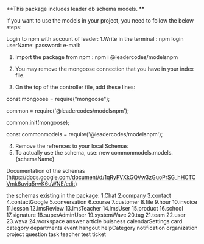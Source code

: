 **This package includes leader db schema models. **

if you want to use the models in your project, you need to follow the below steps:


Login to npm with account of leader:
1.Write in the terminal : npm login
userName:
password:
e-mail:

1) Import the package from npm : 
 npm  i @leadercodes/modelsnpm

2) You may remove the mongoose connection that you have in your index file.
3) On the top of the controller file, add these lines:

const mongoose = require("mongoose");

common = require('@leadercodes/modelsnpm');

common.init(mongoose);

const commonmodels = require('@leadercodes/modelsnpm');

4) Remove the refrences to your local Schemas
5) To actually use the schema, use: new commonmodels.models.{schemaName}


Documentation of the schemas (https://docs.google.com/document/d/1qRyFVXkGQVw3zGuoPrSG_hHCTCVmk6uviq5rwK6uWNE/edit)

the schemas existing in the package:
1.Chat
2.company
3.contact
4.contactGoogle
5.conversation
6.course
7.customer
8.file
9.hour
10.invoice
11.lesson
12.lmsReview
13.lmsTeacher
14.lmsUser
15.product
16.school
17.signature
18.superAdminUser
19.systemWave
20.tag
21.team
22.user
23.wava
24.workspace
answer
article
buisness
calendarSettings
card
category
departments
event
hangout
helpCategory
notification
organization
project
question
task
teacher
test
ticket
